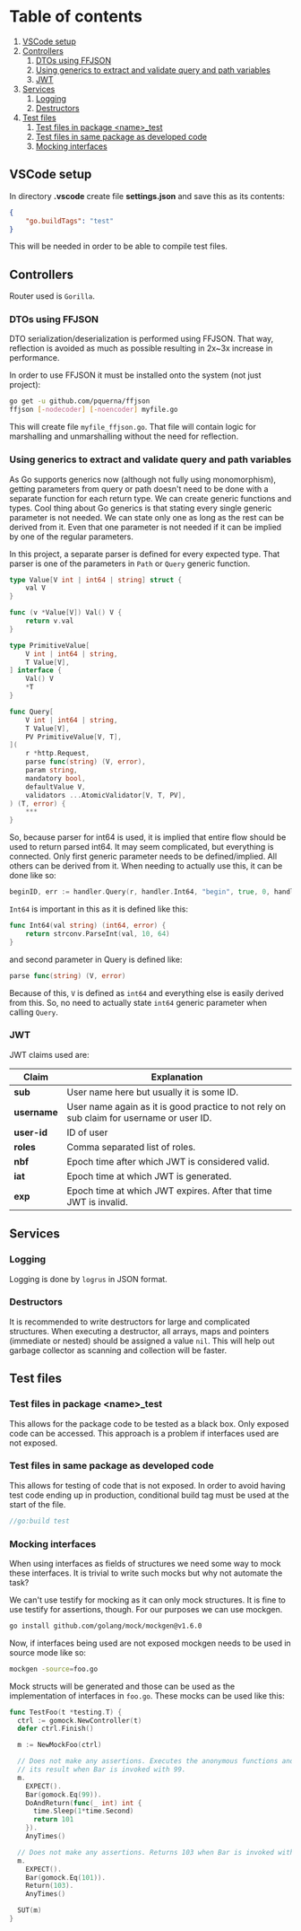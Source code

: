 # Table of contents
1. [VSCode setup](#vscode-setup)
2. [Controllers](#controllers)
    1. [DTOs using FFJSON](#dtos-using-ffjson)
    2. [Using generics to extract and validate query and path variables](#using-generics-to-extract-and-validate-query-and-path-variables)
    3. [JWT](#jwt)
3. [Services](#services)
    1. [Logging](#logging)
    2. [Destructors](#destructors)
4. [Test files](#test-files)
    1. [Test files in package \<name\>_test](#test-files-in-package-name_test)
    2. [Test files in same package as developed code](#test-files-in-same-package-as-developed-code)
    3. [Mocking interfaces](#mocking-interfaces)

## VSCode setup
In directory __.vscode__ create file __settings.json__ and save this as its contents:
```JSON
{
    "go.buildTags": "test"
}
```
This will be needed in order to be able to compile test files.

## Controllers

Router used is `Gorilla`.

### DTOs using FFJSON

DTO serialization/deserialization is performed using FFJSON. That way, reflection is avoided as much as possible resulting in 2x~3x increase in performance.

In order to use FFJSON it must be installed onto the system (not just project):
```Bash
go get -u github.com/pquerna/ffjson
ffjson [-nodecoder] [-noencoder] myfile.go
```

This will create file `myfile_ffjson.go`. That file will contain logic for marshalling and unmarshalling without the need for reflection.

### Using generics to extract and validate query and path variables

As Go supports generics now (although not fully using monomorphism), getting parameters from query or path doesn't need to be done with a separate function for each return type. We can create generic functions and types. Cool thing about Go generics is that stating every single generic parameter is not needed. We can state only one as long as the rest can be derived from it. Even that one parameter is not needed if it can be implied by one of the regular parameters.

In this project, a separate parser is defined for every expected type. That parser is one of the parameters in `Path` or `Query` generic function.
```Go
type Value[V int | int64 | string] struct {
	val V
}

func (v *Value[V]) Val() V {
	return v.val
}

type PrimitiveValue[
	V int | int64 | string,
	T Value[V],
] interface {
	Val() V
	*T
}

func Query[
	V int | int64 | string,
	T Value[V],
	PV PrimitiveValue[V, T],
](
	r *http.Request,
	parse func(string) (V, error),
	param string,
	mandatory bool,
	defaultValue V,
	validators ...AtomicValidator[V, T, PV],
) (T, error) {
    ***
}
```
So, because parser for int64 is used, it is implied that entire flow should be used to return parsed int64. It may seem complicated, but everything is connected. Only first generic parameter needs to be defined/implied. All others can be derived from it. When needing to actually use this, it can be done like so:
```Go
beginID, err := handler.Query(r, handler.Int64, "begin", true, 0, handler.IsPositive)
```
`Int64` is important in this as it is defined like this:
```Go
func Int64(val string) (int64, error) {
	return strconv.ParseInt(val, 10, 64)
}
```
and second parameter in Query is defined like:
```Go
parse func(string) (V, error)
```
Because of this, `V` is defined as `int64` and everything else is easily derived from this. So, no need to actually state `int64` generic parameter when calling `Query`.

### JWT

JWT claims used are:

|Claim|Explanation|
|-----|-----------|
|**sub**|User name here but usually it is some ID.|
|**username**|User name again as it is good practice to not rely on sub claim for username or user ID.|
|**user-id**|ID of user|
|**roles**|Comma separated list of roles.|
|**nbf**|Epoch time after which JWT is considered valid.|
|**iat**|Epoch time at which JWT is generated.|
|**exp**|Epoch time at which JWT expires. After that time JWT is invalid.|

## Services

### Logging

Logging is done by `logrus` in JSON format.

### Destructors

It is recommended to write destructors for large and complicated structures. When executing a destructor, all arrays, maps and pointers (immediate or nested) should be assigned a value `nil`. This will help out garbage collector as scanning and collection will be faster.

## Test files

### Test files in package \<name\>_test
This allows for the package code to be tested as a black box. Only exposed code can be accessed. This approach is a problem if interfaces used are not exposed.

### Test files in same package as developed code
This allows for testing of code that is not exposed. In order to avoid having test code ending up in production, conditional build tag must be used at the start of the file.
```Go
//go:build test
```

### Mocking interfaces

When using interfaces as fields of structures we need some way to mock these interfaces. It is trivial to write such mocks but why not automate the task?

We can't use testify for mocking as it can only mock structures. It is fine to use testify for assertions, though. For our purposes we can use mockgen.
```Bash
go install github.com/golang/mock/mockgen@v1.6.0
```
Now, if interfaces being used are not exposed mockgen needs to be used in source mode like so:
```Bash
mockgen -source=foo.go
```
Mock structs will be generated and those can be used as the implementation of interfaces in `foo.go`. These mocks can be used like this:
```Go
func TestFoo(t *testing.T) {
  ctrl := gomock.NewController(t)
  defer ctrl.Finish()

  m := NewMockFoo(ctrl)

  // Does not make any assertions. Executes the anonymous functions and returns
  // its result when Bar is invoked with 99.
  m.
    EXPECT().
    Bar(gomock.Eq(99)).
    DoAndReturn(func(_ int) int {
      time.Sleep(1*time.Second)
      return 101
    }).
    AnyTimes()

  // Does not make any assertions. Returns 103 when Bar is invoked with 101.
  m.
    EXPECT().
    Bar(gomock.Eq(101)).
    Return(103).
    AnyTimes()

  SUT(m)
}
```
